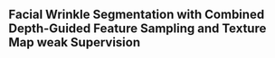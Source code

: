 ## Facial Wrinkle Segmentation with Combined Depth-Guided Feature Sampling and Texture Map weak Supervision
